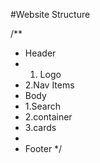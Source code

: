 
#Website Structure

/**
 * Header
 *  1. Logo
 *  2.Nav Items
 * Body
 *  1.Search 
 *  2.container
 *  3.cards
 * 
 * Footer
 */